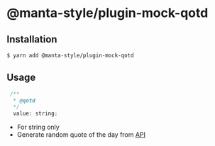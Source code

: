 # @manta-style/plugin-mock-qotd

## Installation
```sh
$ yarn add @manta-style/plugin-mock-qotd
```

## Usage

```js
 /**
  * @qotd
  */
  value: string;
```

- For string only
- Generate random quote of the day from [API](https://talaikis.com/random_quotes_api/)

